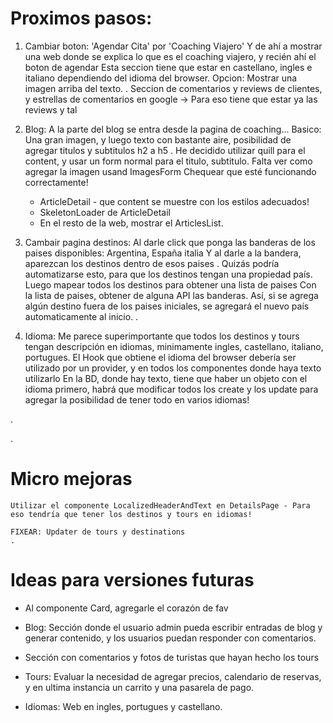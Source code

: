 # Proximos pasos:

1. Cambiar boton: 'Agendar Cita' por 'Coaching Viajero'
   Y de ahí a mostrar una web donde se explica lo que es el coaching viajero, y recién ahí el boton de agendar
   Esta seccion tiene que estar en castellano, ingles e italiano dependiendo del idioma del browser.
   Opcion: Mostrar una imagen arriba del texto.
   .
   Seccion de comentarios y reviews de clientes, y estrellas de comentarios en google -> Para eso tiene que estar ya las reviews y tal

2. Blog:
   A la parte del blog se entra desde la pagina de coaching...
   Basico: Una gran imagen, y luego texto con bastante aire, posibilidad de agregar titulos y subtitulos h2 a h5
   .
   He decidido utilizar quill para el content, y usar un form normal para el titulo, subtitulo.
   Falta ver como agregar la imagen usand ImagesForm
   Chequear que esté funcionando correctamente!

   - ArticleDetail - que content se muestre con los estilos adecuados!
   - SkeletonLoader de ArticleDetail
   - En el resto de la web, mostrar el ArticlesList.

3. Cambair pagina destinos:
   Al darle click que ponga las banderas de los paises disponibles: Argentina, España italia
   Y al darle a la bandera, aparezcan los destinos dentro de esos paises
   .
   Quizás podría automatizarse esto, para que los destinos tengan una propiedad país. Luego mapear todos los destinos para obtener una lista de paises
   Con la lista de paises, obtener de alguna API las banderas. Así, si se agrega algún destino fuera de los paises iniciales, se agregará el nuevo
   país automaticamente al inicio.
   .

4. Idioma:
   Me parece superimportante que todos los destinos y tours tengan descripción en idiomas, minimamente ingles, castellano, italiano, portugues.
   El Hook que obtiene el idioma del browser debería ser utilizado por un provider, y en todos los componentes donde haya texto utilizarlo
   En la BD, donde hay texto, tiene que haber un objeto con el idioma primero, habrá que modificar todos los create y los update para agregar
   la posibilidad de tener todo en varios idiomas!

.

.

# Micro mejoras

    Utilizar el componente LocalizedHeaderAndText en DetailsPage - Para eso tendría que tener los destinos y tours en idiomas!

    FIXEAR: Updater de tours y destinations
    .

# Ideas para versiones futuras

- Al componente Card, agregarle el corazón de fav

- Blog: Sección donde el usuario admin pueda escribir entradas de blog y generar contenido, y los usuarios puedan responder con comentarios.

- Sección con comentarios y fotos de turistas que hayan hecho los tours

- Tours: Evaluar la necesidad de agregar precios, calendario de reservas, y en ultima instancia un carrito y una pasarela de pago.

- Idiomas: Web en ingles, portugues y castellano.
